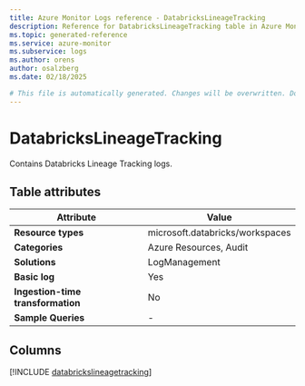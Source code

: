 ```yaml
---
title: Azure Monitor Logs reference - DatabricksLineageTracking
description: Reference for DatabricksLineageTracking table in Azure Monitor Logs.
ms.topic: generated-reference
ms.service: azure-monitor
ms.subservice: logs
ms.author: orens
author: osalzberg
ms.date: 02/18/2025

# This file is automatically generated. Changes will be overwritten. Do not change this file directly.
---
```


# DatabricksLineageTracking

Contains Databricks Lineage Tracking logs.


## Table attributes

|Attribute|Value|
|---|---|
|**Resource types**|microsoft.databricks/workspaces|
|**Categories**|Azure Resources, Audit|
|**Solutions**| LogManagement|
|**Basic log**|Yes|
|**Ingestion-time transformation**|No|
|**Sample Queries**|-|



## Columns
  
[!INCLUDE [databrickslineagetracking](~/reusable-content/ce-skilling/azure/includes/azure-monitor/reference/tables/databrickslineagetracking-include.md)]
